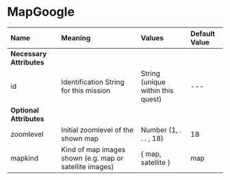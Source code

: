 # MapGoogle #

| Name | Meaning | Values | Default Value |
|:--|:--|:--|:--
| **Necessary Attributes** ||||
| id | Identification String for this mission | String (unique within this quest) | --- |
| **Optional Attributes** ||||
| zoomlevel | Initial zoomlevel of the shown map | Number (1, . . . , 18) | 18 |
| mapkind | Kind of map images shown (e.g. map or satellite images) | { map, satellite } | map |
